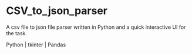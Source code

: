 # CSV_to_json_parser

A csv file to json file parser written in Python and a quick interactive UI for the task.

Python | tkinter | Pandas 
